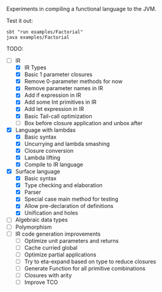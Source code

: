 Experiments in compiling a functional language to the JVM.

Test it out:
```
sbt "run examples/Factorial"
java examples/Factorial
```

TODO:
- [ ] IR
  - [x] IR Types
  - [x] Basic 1 parameter closures
  - [x] Remove 0-parameter methods for now
  - [x] Remove parameter names in IR
  - [x] Add if expression in IR
  - [x] Add some Int primitives in IR
  - [x] Add let expression in IR
  - [x] Basic Tail-call optimization
  - [ ] Box before closure application and unbox after
- [x] Language with lambdas
  - [x] Basic syntax
  - [x] Uncurrying and lambda smashing
  - [x] Closure conversion
  - [x] Lambda lifting
  - [x] Compile to IR language
- [x] Surface language
  - [x] Basic syntax
  - [x] Type checking and elaboration
  - [x] Parser
  - [x] Special case main method for testing
  - [x] Allow pre-declaration of definitions
  - [x] Unification and holes
- [ ] Algebraic data types
- [ ] Polymorphism
- [ ] IR code generation improvements
  - [ ] Optimize unit parameters and returns
  - [ ] Cache curried global
  - [ ] Optimize partial applications
  - [ ] Try to eta-expand based on type to reduce closures
  - [ ] Generate Function for all primitive combinations
  - [ ] Closures with arity
  - [ ] Improve TCO